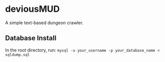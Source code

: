 # deviousMUD
A simple text-based dungeon crawler.

## Database Install
In the root directory, run:
`mysql -u your_username -p your_database_name < sqldump.sql`